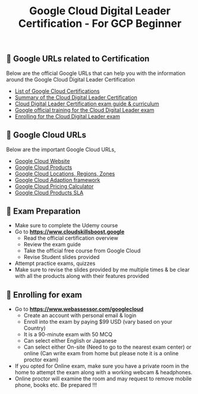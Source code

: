 <div align="center">
  <h1>Google Cloud Digital Leader Certification - For GCP Beginner</h1>
</div>

<br />

<!-- Google URLS -->
## :star2: Google URLs related to Certification

Below are the official Google URLs that can help you with the information around the Google Cloud Digital Leader Certification

 - [List of Google Cloud Certifications](https://cloud.google.com/certification)
 - [Summary of the Cloud Digital Leader Certification](https://cloud.google.com/certification/cloud-digital-leader)
 - [Cloud Digital Leader Certification exam guide & curriculum](https://cloud.google.com/certification/guides/cloud-digital-leader)
 - [Google official training for the Cloud Digital Leader exam](https://www.cloudskillsboost.google/paths/9)
 - [Enrolling for the Cloud Digital Leader exam](https://www.webassessor.com/googlecloud)
 
## :gem: Google Cloud URLs

Below are the important Google Cloud URLs,

 - [Google Cloud Website](https://cloud.google.com/)
 - [Google Cloud Products](https://cloud.google.com/products/)
 - [Google Cloud Locations, Regions, Zones](https://cloud.google.com/about/locations)
 - [Google Cloud Adaption framework](https://cloud.google.com/adoption-framework)
 - [Google Cloud Pricing Calculator](https://cloud.google.com/products/calculator)
 - [Google Cloud Products SLA](https://cloud.google.com/terms/sla)
 
<!-- Exam Preparation -->
## :star2: Exam Preparation

 - Make sure to complete the Udemy course
 - Go to **https://www.cloudskillsboost.google**
   - Read the official certification overview
   - Review the exam guide
   - Take the official free course from Google Cloud
   - Revise Student slides provided
 - Attempt practice exams, quizzes
 - Make sure to revise the slides provided by me multiple times & be clear with all the products along with their features provided

<!-- Enrolling  for exam -->
## :gem: Enrolling  for exam

  - Go to **https://www.webassessor.com/googlecloud**
     - Create an account with personal email & login
     - Enroll into the exam by paying $99 USD (vary based on your Country)
     - It is a 90-minute exam with 50 MCQ
     - Can select either English or Japanese
     - Can select either On-site (Need to go to the nearest exam center) or online (Can write exam from home but please note it is a online proctor exam)
 - If you opted for Online exam, make sure you have a private room in the home to attempt the exam along with a working webcam & headphones.
 - Online proctor will examine the room and may request to remove mobile phone, books etc. Be prepared !!!





    

